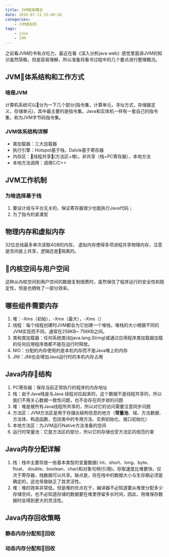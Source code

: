 ```yaml
---
title: JVM框架概览
date: 2018-07-11 15:49:18
categories: 
    - JVM虚拟机
tags:
    - java
    - JVM
---
```

之前看JVM的书有点吃力，最近在看《深入分析java web》感觉里面讲JVM的知识虽然简略，但是容易理解，所以准备将看书过程中的几个要点进行整理概况。
## JVM体系结构和工作方式

### 啥是JVM
计算机系统可以分为一下几个部分(指令集，计算单元，寻址方式，存储器定义，存储单元)，其中最主要的是指令集。Java和实体机一样有一套自己的指令集，称为JVM字节码指令集。

### JVM体系结构详解
- 类加载器：三大加载器
- 执行引擎：Hotspot基于栈，Dalvik基于寄存器
- 内存区：线程共享(方法区+堆)，非共享（栈+PC寄存器），本地方法
- 本地方法调用：调用C/C++

## JVM工作机制

### 为啥选择基于栈
1. 要设计成与平台无关的，保证寄存器很少也能执行Java代码；
2. 为了指令的紧凑型

## 物理内存和虚拟内存
32位总线最多单次读取4GB的内存。
虚拟内存使得多项进程共享物理内存，注意是空间是上共享，逻辑还是隔离的。

## 内核空间与用户空间
这种从内核空间到用户空间的数据复制很费时，虽然保住了程序运行的安全性和稳定性，但是也牺牲了一部分效率。
## 哪些组件需要内存
1. 堆：-Xms（初始），-Xmx（最大），-Xms（）
2. 线程：每个线程创建时JVM都会为它创建一个堆栈，堆栈的大小根据不同的JVM实现而不同，通常在256KB~ 756KB之间。
3. 类和类加载器：任何系统类(如java.lang.String)或通过应用程序类加载器加载的任何应用程序类都不能在运行时释放。
4. NIO：分配的内存使用的是本机内存而不是Java堆上的内存
5. JNI：JNI也会增加Java运行时的本机内存占用

## Java内存结构
1. PC寄存器：保存当前正常执行的程序的内存地址
2. 栈：由于Java栈是与Java 线程对应起来的，这个数据不是线程共享的，所以我们不用关心数据一致性问题，也不会存在同步锁的问题
3. 堆：堆是被所有Java线程所共享的，所以对它的访问需要注意同步问题
4. 方法区：JVM方法区是用于存儲炎結枸信息的地方（**常量池**、域、方法数据、方法体、构造函数，包括类中的专用方法、实例初始化、接口初始化）
5. 本地方法区：为JVM运行Native方法准备的空间
6. 运行时常量池：它是方法区的部分，所以它的存储也受方法区的规范约束

## Java内存分配详解
1. 栈：栈中主要存放一些基本类型的变量数据( int、short、long、byte、float、 double、boolean、char)和对象句柄(引用)。存取速度比堆要快，仅次于寄存器，栈数据可以共享。缺点是，存在栈中的数据大小与生存期必须是确定的，这也导致缺乏了其灵活性。
2. 堆：堆的效率非常低。但是堆的优点在于，编译器不必知道要从堆里分配多少存储空间，也不必知道存储的数据要在堆里停留多长时间，因此，用堆保存数据时会得到更大的灵活性。
## Java内存回收策略

### 静态内存分配和回收

### 动态内存分配和回收
